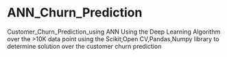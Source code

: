 # ANN_Churn_Prediction
Customer_Churn_Prediction_using ANN
Using the Deep Learning Algorithm over the >10K data point using the Scikit,Open CV,Pandas,Numpy library to determine solution over the customer churn prediction
